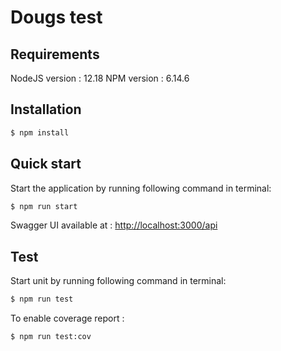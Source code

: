 # Dougs test

## Requirements

NodeJS version : 12.18
NPM version : 6.14.6

## Installation

```bash
$ npm install
```

## Quick start

Start the application by running following command in terminal: 
```bash
$ npm run start
```

Swagger UI available at : [http://localhost:3000/api](http://localhost:3000/api)


## Test

Start unit by running following command in terminal: 
```bash
$ npm run test
```

To enable coverage report :
```bash
$ npm run test:cov
```
